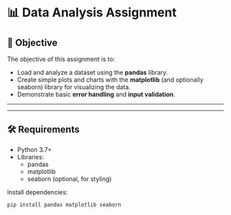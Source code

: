 # 📊 Data Analysis Assignment

## 📌 Objective
The objective of this assignment is to:
- Load and analyze a dataset using the **pandas** library.
- Create simple plots and charts with the **matplotlib** (and optionally seaborn) library for visualizing the data.
- Demonstrate basic **error handling** and **input validation**.

---

---

## 🛠️ Requirements
- Python 3.7+
- Libraries:
  - pandas
  - matplotlib
  - seaborn (optional, for styling)

Install dependencies:
```bash
pip install pandas matplotlib seaborn


